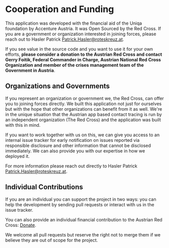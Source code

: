 # Cooperation and Funding

This application was developed with the financial aid of the Uniqa foundation
by Accenture Austria.  It was Open Sourced by the Red Cross.  If you are a
government or organization interested in joining forces, please reach out to
Hasler Patrick <Patrick.Hasler@roteskreuz.at>.

If you see value in the source code and you want to use it for your own
efforts, **please consider a donation to the Austrian Red Cross and contact Gerry
Foitik, Federal Commander in Charge, Austrian National Red Cross Organization
and member of the crises management team of the Government in Austria**.

## Organizations and Governments

If you represent an organization or government we, the Red Cross, can offer you
to joining forces directly.  We built this application not just for ourselves
but with the hope that other organizations can benefit from it as well.  We're in
the unique situation that the Austrian app based contact tracing is run by an
independent organization (The Red Cross) and the application was built with this
in mind.

If you want to work together with us on this, we can give you access to an
internal issue tracker for early notification on issues reported via responsible
disclosure and other information that cannot be disclosed immediately.  We can
also provide you with our expertise in how we deployed it.

For more information please reach out directly to Hasler Patrick
<Patrick.Hasler@roteskreuz.at>.

## Individual Contributions

If you are an individual you can support the project in two ways: you can help
the development by sending pull requests or interact with us in the issue tracker.

You can also provide an individual financial contribution to the Austrian Red
Cross: [Donate](https://www.roteskreuz.at/mitmachen/spenden/).

We welcome all pull requests but reserve the right not to merge them if we
believe they are out of scope for the project.
